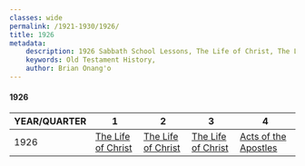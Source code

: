 ```yaml
---
classes: wide
permalink: /1921-1930/1926/
title: 1926
metadata:
    description: 1926 Sabbath School Lessons, The Life of Christ, The Life of Christ, The Life of Christ, Acts of the Apostles
    keywords: Old Testament History,
    author: Brian Onang'o
---
```


#### 1926

YEAR/QUARTER |   1  | 2| 3| 4
-------------|------------|---|--|---
1926   |  [The Life of Christ](/1921-1930/1926/quarter1) | [The Life of Christ](/1921-1930/1926/quarter2) | [The Life of Christ](/1921-1930/1926/quarter3) | [Acts of the Apostles](/1921-1930/1926/quarter4) |
 